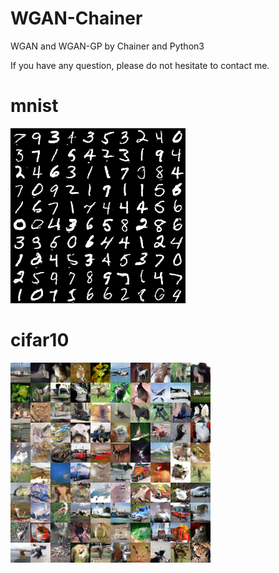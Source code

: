 # WGAN-Chainer
WGAN and WGAN-GP by Chainer and Python3

If you have any question, please do not hesitate to contact me.


# mnist
![image](https://github.com/irasin/WGAN-Chainer/blob/master/wgan-gp-mnist/image_epoch_1000.png)

# cifar10
![image](https://github.com/irasin/WGAN-Chainer/blob/master/wgan-gp-cifar10/image_epoch_1000.png)
